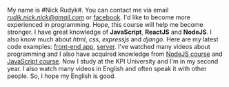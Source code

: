 My name is #Nick Rudyk#.
You can contact me via email *rudik.nick.nick@gmail.com* or [facebook](https://www.facebook.com/nick.ryduk).
I'd like to become more experienced in programming. Hope, this course will help me become stronger.
I have great knowledge of **JavaScript**, **ReactJS** and **NodeJS**. I also know much about _html_, _css_, _expressjs_ and _django_.
Here are my latest code examples: [front-end app](https://github.com/Destaby/Chuck-Norris-Jokes), [server](https://github.com/Destaby/Useless-Server).
I've watched many videos about programming and I also have acquired knowledge from [NodeJS course](https://habr.com/ru/post/485294/) and [JavaScript course](https://habr.com/ru/post/464023/).
Now I study at the KPI University and I'm in my second year.
I also watch many videos in English and often speak it with other people. So, I hope my English is good. 
